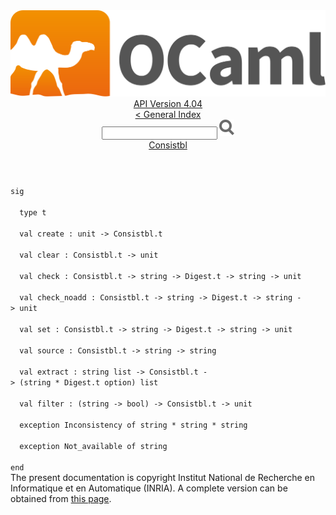 <!-- ((! set title API !)) ((! set documentation !)) ((! set api !)) ((! set nobreadcrumb !)) -->
<div class="api"><header><nav class="toc brand"><a class="brand" href="https://ocaml.org/"><img src="colour-logo-gray.svg" class="svg" alt="OCaml"></a></nav><nav class="toc"><div class="toc_version"><a href="/docs" id="version-select">API Version 4.04</a></div><a href="index.html">&lt; General Index</a><div class="api_search"><input type="text" name="apisearch" id="api_search" oninput="mySearch(false);" onkeypress="this.oninput();" onclick="this.oninput();" onpaste="this.oninput();">
<img src="search_icon.svg" alt="Search" class="svg" onclick="mySearch(false)"></div>
<div id="search_results"></div><div class="toc_title"><a href="Consistbl.html">Consistbl</a></div><ul></ul></nav></header>
<code class="code"><span class="keyword">sig</span><br>
&nbsp;&nbsp;<span class="keyword">type</span>&nbsp;t<br>
&nbsp;&nbsp;<span class="keyword">val</span>&nbsp;create&nbsp;:&nbsp;unit&nbsp;<span class="keywordsign">-&gt;</span>&nbsp;<span class="constructor">Consistbl</span>.t<br>
&nbsp;&nbsp;<span class="keyword">val</span>&nbsp;clear&nbsp;:&nbsp;<span class="constructor">Consistbl</span>.t&nbsp;<span class="keywordsign">-&gt;</span>&nbsp;unit<br>
&nbsp;&nbsp;<span class="keyword">val</span>&nbsp;check&nbsp;:&nbsp;<span class="constructor">Consistbl</span>.t&nbsp;<span class="keywordsign">-&gt;</span>&nbsp;string&nbsp;<span class="keywordsign">-&gt;</span>&nbsp;<span class="constructor">Digest</span>.t&nbsp;<span class="keywordsign">-&gt;</span>&nbsp;string&nbsp;<span class="keywordsign">-&gt;</span>&nbsp;unit<br>
&nbsp;&nbsp;<span class="keyword">val</span>&nbsp;check_noadd&nbsp;:&nbsp;<span class="constructor">Consistbl</span>.t&nbsp;<span class="keywordsign">-&gt;</span>&nbsp;string&nbsp;<span class="keywordsign">-&gt;</span>&nbsp;<span class="constructor">Digest</span>.t&nbsp;<span class="keywordsign">-&gt;</span>&nbsp;string&nbsp;<span class="keywordsign">-&gt;</span>&nbsp;unit<br>
&nbsp;&nbsp;<span class="keyword">val</span>&nbsp;set&nbsp;:&nbsp;<span class="constructor">Consistbl</span>.t&nbsp;<span class="keywordsign">-&gt;</span>&nbsp;string&nbsp;<span class="keywordsign">-&gt;</span>&nbsp;<span class="constructor">Digest</span>.t&nbsp;<span class="keywordsign">-&gt;</span>&nbsp;string&nbsp;<span class="keywordsign">-&gt;</span>&nbsp;unit<br>
&nbsp;&nbsp;<span class="keyword">val</span>&nbsp;source&nbsp;:&nbsp;<span class="constructor">Consistbl</span>.t&nbsp;<span class="keywordsign">-&gt;</span>&nbsp;string&nbsp;<span class="keywordsign">-&gt;</span>&nbsp;string<br>
&nbsp;&nbsp;<span class="keyword">val</span>&nbsp;extract&nbsp;:&nbsp;string&nbsp;list&nbsp;<span class="keywordsign">-&gt;</span>&nbsp;<span class="constructor">Consistbl</span>.t&nbsp;<span class="keywordsign">-&gt;</span>&nbsp;(string&nbsp;*&nbsp;<span class="constructor">Digest</span>.t&nbsp;option)&nbsp;list<br>
&nbsp;&nbsp;<span class="keyword">val</span>&nbsp;filter&nbsp;:&nbsp;(string&nbsp;<span class="keywordsign">-&gt;</span>&nbsp;bool)&nbsp;<span class="keywordsign">-&gt;</span>&nbsp;<span class="constructor">Consistbl</span>.t&nbsp;<span class="keywordsign">-&gt;</span>&nbsp;unit<br>
&nbsp;&nbsp;<span class="keyword">exception</span>&nbsp;<span class="constructor">Inconsistency</span>&nbsp;<span class="keyword">of</span>&nbsp;string&nbsp;*&nbsp;string&nbsp;*&nbsp;string<br>
&nbsp;&nbsp;<span class="keyword">exception</span>&nbsp;<span class="constructor">Not_available</span>&nbsp;<span class="keyword">of</span>&nbsp;string<br>
<span class="keyword">end</span></code><div class="copyright">The present documentation is copyright Institut National de Recherche en Informatique et en Automatique (INRIA). A complete version can be obtained from <a href="http://caml.inria.fr/pub/docs/manual-ocaml/">this page</a>.</div></div>